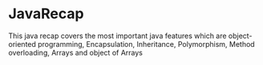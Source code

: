 # JavaRecap
This java recap covers the most important java features which are object-oriented programming, Encapsulation, Inheritance, Polymorphism, Method overloading, Arrays and object of Arrays 
